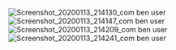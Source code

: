 ![Screenshot_20200113_214130_com ben user](https://user-images.githubusercontent.com/43459430/72266386-d9591900-3650-11ea-9123-4043bd277537.jpg)
![Screenshot_20200113_214147_com ben user](https://user-images.githubusercontent.com/43459430/72266387-d9f1af80-3650-11ea-9a67-5861a5a19b4a.jpg)
![Screenshot_20200113_214209_com ben user](https://user-images.githubusercontent.com/43459430/72266389-d9f1af80-3650-11ea-8a6a-8a2323249877.jpg)
![Screenshot_20200113_214241_com ben user](https://user-images.githubusercontent.com/43459430/72266390-da8a4600-3650-11ea-8fdb-dbc91d15aa28.jpg)
